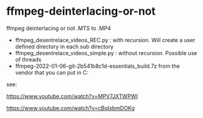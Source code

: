 # ffmpeg-deinterlacing-or-not
ffmpeg deinterlacing or not .MTS to .MP4

- ffmpeg_desentrelace_videos_REC.py : with recursion. Will create a user defined directory in each sub directory
- ffmpeg_desentrelace_videos_simple.py : without recursion. Possible use of threads
- ffmpeg-2022-01-06-git-2b541b8c1d-essentials_build.7z from the vendor that you can put in C:

see:

https://www.youtube.com/watch?v=MPV7JXTWPWI

https://www.youtube.com/watch?v=cBqIxbmDOKg
